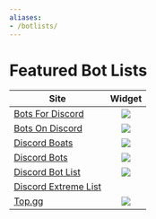 ```yaml
---
aliases:
- /botlists/
---
```


# Featured Bot Lists

| Site | Widget |
|------|:------:|
| [Bots For Discord](https://discords.com/bots/bots/620126394390675466) | ![](https://discords.com/bots/api/bot/620126394390675466/widget) |
| [Bots On Discord](https://bots.ondiscord.xyz/bots/620126394390675466) | ![](https://bots.ondiscord.xyz/bots/620126394390675466/embed?theme=dark&showGuilds=true) |
| [Discord Boats](https://discord.boats/bot/taco) | ![](https://discord.boats/api/widget/620126394390675466) |
| [Discord Bots](https://discord.bots.gg/bots/620126394390675466) | ![](https://botsgg.snazzah.dev/widget/620126394390675466/default.svg) |
| [Discord Bot List](https://discordbotlist.com/bots/taco/upvote) | ![](https://discordbotlist.com/api/bots/620126394390675466/widget) |
| [Discord Extreme List](https://discordextremelist.xyz/en-US/bots/taco) |  |
| [Top.gg](https://top.gg/bot/620126394390675466) | ![](https://top.gg/api/widget/620126394390675466.svg) |
